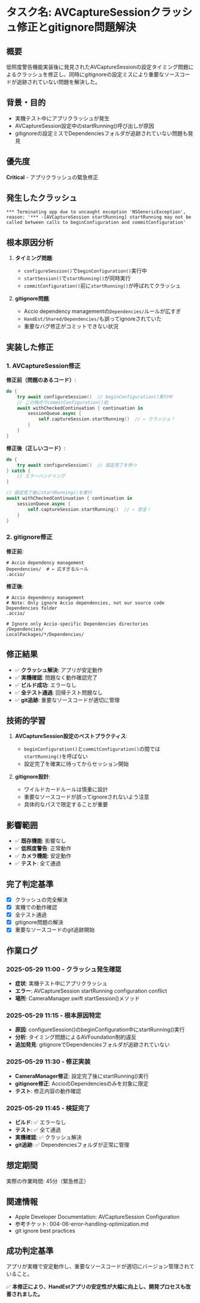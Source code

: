 # タスク名: AVCaptureSessionクラッシュ修正とgitignore問題解決

## 概要
低照度警告機能実装後に発見されたAVCaptureSessionの設定タイミング問題によるクラッシュを修正し、同時にgitignoreの設定ミスにより重要なソースコードが追跡されていない問題を解決した。

## 背景・目的
- 実機テスト中にアプリクラッシュが発生
- AVCaptureSession設定中のstartRunning()呼び出しが原因
- gitignoreの設定ミスでDependenciesフォルダが追跡されていない問題も発見

## 優先度
**Critical** - アプリクラッシュの緊急修正

## 発生したクラッシュ
```
*** Terminating app due to uncaught exception 'NSGenericException', 
reason: '*** -[AVCaptureSession startRunning] startRunning may not be 
called between calls to beginConfiguration and commitConfiguration'
```

## 根本原因分析
1. **タイミング問題**: 
   - `configureSession()`で`beginConfiguration()`実行中
   - `startSession()`で`startRunning()`が同時実行
   - `commitConfiguration()`前に`startRunning()`が呼ばれてクラッシュ

2. **gitignore問題**:
   - Accio dependency managementの`Dependencies/`ルールが広すぎ
   - `HandEst/Shared/Dependencies/`も誤ってignoreされていた
   - 重要なバグ修正がコミットできない状況

## 実装した修正

### 1. AVCaptureSession修正
**修正前（問題のあるコード）**:
```swift
do {
    try await configureSession()  // beginConfiguration()実行中
    // この時点でcommitConfiguration()前
    await withCheckedContinuation { continuation in
        sessionQueue.async {
            self.captureSession.startRunning()  // ← クラッシュ！
        }
    }
}
```

**修正後（正しいコード）**:
```swift
do {
    try await configureSession()  // 設定完了を待つ
} catch {
    // エラーハンドリング
}

// 設定完了後にstartRunning()を実行
await withCheckedContinuation { continuation in
    sessionQueue.async {
        self.captureSession.startRunning()  // ← 安全！
    }
}
```

### 2. gitignore修正
**修正前**:
```gitignore
# Accio dependency management
Dependencies/  # ← 広すぎるルール
.accio/
```

**修正後**:
```gitignore
# Accio dependency management
# Note: Only ignore Accio dependencies, not our source code Dependencies folder
.accio/

# Ignore only Accio-specific Dependencies directories
/Dependencies/
LocalPackages/*/Dependencies/
```

## 修正結果
- ✅ **クラッシュ解決**: アプリが安定動作
- ✅ **実機確認**: 問題なく動作確認完了
- ✅ **ビルド成功**: エラーなし
- ✅ **全テスト通過**: 回帰テスト問題なし
- ✅ **git追跡**: 重要なソースコードが適切に管理

## 技術的学習
1. **AVCaptureSession設定のベストプラクティス**:
   - `beginConfiguration()`と`commitConfiguration()`の間では`startRunning()`を呼ばない
   - 設定完了を確実に待ってからセッション開始

2. **gitignore設計**:
   - ワイルドカードルールは慎重に設計
   - 重要なソースコードが誤ってignoreされないよう注意
   - 具体的なパスで限定することが重要

## 影響範囲
- ✅ **既存機能**: 影響なし
- ✅ **低照度警告**: 正常動作
- ✅ **カメラ機能**: 安定動作
- ✅ **テスト**: 全て通過

## 完了判定基準
- [x] クラッシュの完全解決
- [x] 実機での動作確認
- [x] 全テスト通過
- [x] gitignore問題の解決
- [x] 重要なソースコードのgit追跡開始

## 作業ログ

### 2025-05-29 11:00 - クラッシュ発生確認
- **症状**: 実機テスト中にアプリクラッシュ
- **エラー**: AVCaptureSession startRunning configuration conflict
- **場所**: CameraManager.swift startSession()メソッド

### 2025-05-29 11:15 - 根本原因特定
- **原因**: configureSession()のbeginConfiguration中にstartRunning()実行
- **分析**: タイミング問題によるAVFoundation制約違反
- **追加発見**: gitignoreでDependenciesフォルダが追跡されていない

### 2025-05-29 11:30 - 修正実装
- **CameraManager修正**: 設定完了後にstartRunning()実行
- **gitignore修正**: AccioのDependenciesのみを対象に限定
- **テスト**: 修正内容の動作確認

### 2025-05-29 11:45 - 検証完了
- **ビルド**: ✅ エラーなし
- **テスト**: ✅ 全て通過
- **実機確認**: ✅ クラッシュ解決
- **git追跡**: ✅ Dependenciesフォルダが正常に管理

## 想定期間
実際の作業時間: 45分（緊急修正）

## 関連情報
- Apple Developer Documentation: AVCaptureSession Configuration
- 参考チケット: 004-06-error-handling-optimization.md
- git ignore best practices

## 成功判定基準
アプリが実機で安定動作し、重要なソースコードが適切にバージョン管理されていること。

✅ **本修正により、HandEstアプリの安定性が大幅に向上し、開発プロセスも改善されました。**